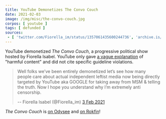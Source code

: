 ```yaml
---
title: YouTube Demonetizes The Convo Couch
date: 2021-02-03
image: /img/misc/the-convo-couch.jpg
corpos: [ youtube ]
tags: [ defunded ]
sources:
 - [ 'twitter.com/Fiorella_im/status/1357061435600244736', 'archive.is/cTx25' ]
---
```


YouTube demonetized _The Convo Couch_, a progressive political
show hosted by Fiorella Isabel. YouTube only gave [a vague
explanation](notice.jpg) of "harmful content" and did not cite specific
guideline violations.

> Well folks we’ve been entirely demonetized let’s see how many people care
> about actual independent leftist media now being directly targeted by YouTube
> aka GOOGLE for taking away from MSM & telling the truth. Now I hope you
> understand why I’m extremely anti censorship.
>
> -- Fiorella Isabel (@Fiorella_im) [3 Feb 2021](https://archive.is/cTx25)

_The Convo Couch_ is [on Odysee](https://odysee.com/@TheConvoCouch:3) and [on
Rokfin](https://rokfin.com/TheConvoCouch)!
